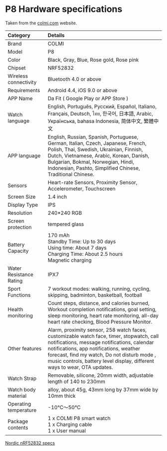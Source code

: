 # P8 Hardware specifications

Taken from the [colmi.com](https://www.colmi.com/products/p8-smartwatch) website.

| Category | Details |
| :--- | :--- |
| Brand | COLMI |
| Model | P8 |
|Color|Black, Gray, Blue, Rose gold, Rose pink|
| Chipset | NRF52832 |
| Wireless connectivity | Bluetooth 4.0 or above |
| Requirements | Android 4.4, iOS 9.0 or above |
| APP Name | Da Fit ( Google Play or APP Store ) |
| Watch language | English, Português, Русский, Español, Italiano, Français, Deutsch, ไทย, 한국어, 日本語, Arabic, Українська, bahasa Indonesia, 简体中文, 繁體中文 |
| APP language | English, Russian, Spanish, Portuguese, German, Italian, Czech, Japanese, French, Polish, Thai, Swedish, Ukrainian, Finnish, Dutch, Vietnamese, Arabic, Korean, Danish, Bulgarian, Bokmal, Norwegian, Hindi, Indonesian, Pashto, Simplified Chinese, Traditional Chinese. |
| Sensors |Heart-rate Sensors, Proximity Sensor, Accelerometer, Touchscreen |
| Screen Size | 1.4 inch |
| Display Type | IPS |
| Resolution | 240*240 RGB |
| Screen protection | tempered glass |
| Battery Capacity | 170 mAh<br>Standby Time: Up to 30 days<br>Using time: About 7 days<br>Charging Time: About 2.5 hours<br>Magnetic charging |
| Water Resistance Rating | IPX7 |
| Sport Functions | 7 workout modes: walking, running, cycling, skipping, badminton, basketball, football |
| Health monitoring | Count steps, distance, and calories burned, Workout completion notifications, goal setting, sleep monitoring, heart rate monitoring, all-day heart rate checking, Blood Pressure Monitor. |
| Other features | Alarm, proximity sensor, 258 watch faces, customizable watch face, timer, stopwatch, call notifications, message notifications, calendar notifications, app notifications, weather forecast, find my watch, Do not disturb mode , music controls, battery level display, different ways to wear, OTA updates.
| Watch Strap | Removable, silicone, 20mm width, adjustable length of 140 to 230mm |
| Watch body material | alloy, about 45g, 43mm long by 37mm wide by 10mm thick |
| Operating temperature | -10℃～50℃ |
| Package contents | 1 x COLMI P8 smart watch<br>1 x Charging cable<br>1 x User manual |


[Nordic nRF52832 specs](https://infocenter.nordicsemi.com/index.jsp?topic=%2Fstruct_nrf52%2Fstruct%2Fnrf52832_ps.html)
